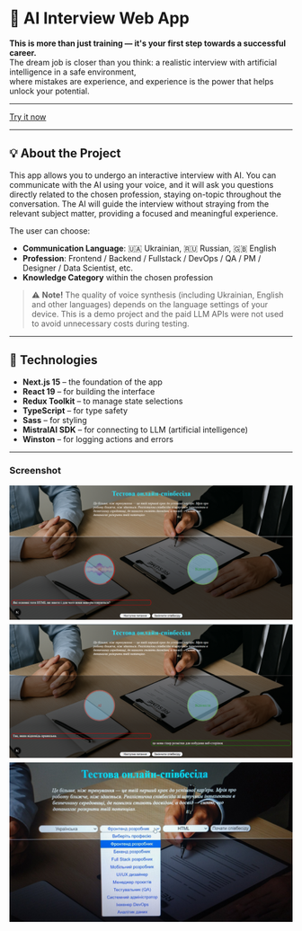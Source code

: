 # 🎯 AI Interview Web App

**This is more than just training — it's your first step towards a successful career.**  
The dream job is closer than you think: a realistic interview with artificial intelligence in a safe environment,  
where mistakes are experience, and experience is the power that helps unlock your potential.

---

[Try it now](https://online-interview-three.vercel.app/)

---

## 💡 About the Project

This app allows you to undergo an interactive interview with AI.
You can communicate with the AI using your voice, and it will ask you questions directly related to the chosen profession, staying on-topic throughout the conversation. The AI will guide the interview without straying from the relevant subject matter, providing a focused and meaningful experience.

The user can choose:
- **Communication Language**: 🇺🇦 Ukrainian, 🇷🇺 Russian, 🇬🇧 English
- **Profession**: Frontend / Backend / Fullstack / DevOps / QA / PM / Designer / Data Scientist, etc.
- **Knowledge Category** within the chosen profession

> ⚠️ **Note!** The quality of voice synthesis (including Ukrainian, English and other languages) depends on the language settings of your device.
This is a demo project and the paid LLM APIs were not used to avoid unnecessary costs during testing.

---

## 🧠 Technologies

- **Next.js 15** – the foundation of the app
- **React 19** – for building the interface
- **Redux Toolkit** – to manage state selections
- **TypeScript** – for type safety
- **Sass** – for styling
- **MistralAI SDK** – for connecting to LLM (artificial intelligence)
- **Winston** – for logging actions and errors

---

### Screenshot
<div style="display: flex; gap: 8px; flex-direction: column;">
    <img src="./public/screenshots/Screenshot 1.png" />
    <img src="./public/screenshots/Screenshot 2.png" />
    <img src="./public/screenshots/Screenshot 3.png" />
</div>